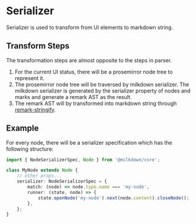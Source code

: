 # Serializer

Serializer is used to transform from UI elements to markdown string.

## Transform Steps

The transformation steps are almost opposite to the steps in parser.

1. For the current UI status, there will be a prosemirror node tree to represent it.
2. The prosemirror node tree will be traversed by milkdown serializer. The milkdown serializer is generated by the serializer property of nodes and marks and generate a remark AST as the result.
3. The remark AST will by transformed into markdown string through [remark-stringify](https://github.com/remarkjs/remark/tree/main/packages/remark-stringify).

## Example

For every node, there will be a serializer specification which has the following structure:

```typescript
import { NodeSerializerSpec, Node } from '@milkdown/core';

class MyNode extends Node {
    // other props...
    serializer: NodeSerializerSpec = {
        match: (node) => node.type.name === 'my-node',
        runner: (state, node) => {
            state.openNode('my-node').next(node.content).closeNode();
        },
    };
}
```
